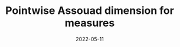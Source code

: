 ---
title: "Pointwise Assouad dimension for measures"
collection: posters
type: "Poster"
permalink: /talks/2022-05-11-pointwise-assouad-dimension-for-measures
venue: "Workshop on affine and overlapping iterated function systems"
date: 2022-05-11
location: "University of Bristol, UK"
pdf: '../files/bristol_poster.pdf'
---